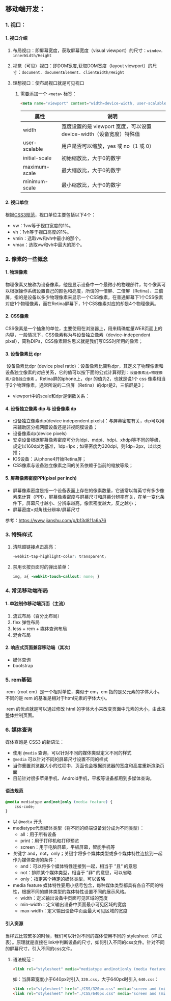 ## 移动端开发：

### 1. 视口：

#### 1. 视口介绍

1. 布局视口：即屏幕宽度，获取屏幕宽度（visual viewport）的尺寸：`window. innerWidth/Height`

2. 视觉（可见）视口：即DOM宽度,获取DOM宽度（layout viewport）的尺寸：`document. documentElement. clientWidth/Height` 

3. 理想视口：使布局视口就是可见视口

   1. 需要添加一个 `<meta>` 标签：

      ```html
      <meta name="viewport" content="width=device-width, user-scalable=no, initial-scale=1.0, maximum-scale=1.0, minimum-scale=1.0">
      ```

      | 属性          | 说明                                                         |
      | ------------- | ------------------------------------------------------------ |
      | width         | 宽度设置的是 viewport 宽度，可以设置 device-width（设备宽度）特殊值 |
      | user-scalable | 用户是否可以缩放，yes 或 no（1 或 0）                        |
      | initial-scale | 初始缩放比，大于0的数字                                      |
      | maximum-scale | 最大缩放比，大于0的数字                                      |
      | minimum-scale | 最小缩放比，大于0的数字                                      |

#### 2. 视口单位

根据[CSS3规范](https://drafts.csswg.org/css-values-3/#viewport-relative-lengths)，视口单位主要包括以下4个：

* vw：1vw等于视口宽度的1%。
* vh：1vh等于视口高度的1%。
* vmin：选取vw和vh中最小的那个。
* vmax：选取vw和vh中最大的那个。



### 2. 像素的一些概念

#### 1. 物理像素

​		物理像素又被称为设备像素，他是显示设备中一个最微小的物理部件，每个像素可以根据操作系统设置自己的颜色和亮度，所谓的一倍屏、二倍屏（Retina）、三倍屏，指的是设备以多少物理像素来显示一个CSS像素，在普通屏幕下1个CSS像素对应1个物理像素，而在Retina屏幕下，1个CSS像素对应的却是4个物理像素。

#### 2. CSS像素

​		CSS像素是一个抽象的单位，主要使用在浏览器上，用来精确度量WEB页面上的内容，一般情况下，CSS像素称为与设备独立像素（device-independent pixel），简称DIPs，CSS像素顾名思义就是我们写CSS时所用的像素；

#### 3. 设备像素比 dpr

​		设备像素比dpr (device pixel ratio)：设备像素比简称dpr，其定义了物理像素和设备独立像素的对应关系，它的值可以按下面的公式计算得到：`设备像素比=物理像素/设备独立像素` 。Retina屏的iphone上，dpr 的值为2，也就是说1个 css 像素相当于2个物理像素，通常所说的二倍屏（Retina）的dpr是2，三倍屏是3；

* viewport中的scale和dpr是倒数关系：

#### 4. 设备独立像素 dip 与 设备像素 dp

* 设备独立像素dip(device independent pixels)：与屏幕密度有关，dip可以用来辅助区分视网膜设备还是非视网膜设备；
* 设备像素dp(device pixels)
* 安卓设备根据屏幕像素密度可分为ldpi、mdpi、hdpi、xhdpi等不同的等级，规定以160dpi为基准，1dp=1px；如果密度为320dpi，则1dp=2px，以此类推；
* IOS设备：从iphone4开始Retina屏；
* CSS像素与设备独立像素之间的关系依赖于当前的缩放等级；

#### 5. 屏幕像素密度PPI(pixel per inch)

* 屏幕像素密度是指一个设备表面上存在的像素数量，它通常以每英寸有多少像素来计算（PPI），屏幕像素密度与屏幕尺寸和屏幕分辨率有关，在单一变化条件下，屏幕尺寸越小、分辨率越高，像素密度越大，反之越小；
* 屏幕密度=对角线分辨率/屏幕尺寸

参考：https://www.jianshu.com/p/b13d811a6a76



### 3. 特殊样式

1. 清除超链接点击高亮：

   ```css
   -webkit-tap-highlight-color: transparent;
   ```

2. 禁用长按页面时的弹出菜单：

   ```css
   img, a{ -webkit-touch-callout: none; }
   ```





### 4. 常见移动端布局

#### 1. 单独制作移动端页面（主流）

1. 流式布局（百分比布局）
2. flex 弹性布局
3. less + rem + 媒体查询布局
4. 混合布局

#### 2. 响应式页面兼容移动端（其次）

* 媒体查询
* bootstrap



### 5. rem基础

​		rem（root em）是一个相对单位，类似于 em，em 指的是父元素的字体大小。不同的是 rem 的基准是相对于html元素的字体大小。

​		rem 的优点就是可以通过修改 html 的字体大小来改变页面中元素的大小，由此来整体控制页面。



### 6. 媒体查询

媒体查询是 CSS3 的新语法：

* 使用 `@media` 查询，可以针对不同的媒体类型定义不同的样式
* `@media` 可以针对不同的屏幕尺寸设置不同的样式
* 当你重置浏览器大小的过程中，页面也会根据浏览器的宽度和高度重新渲染页面
* 目前针对很多苹果手机、Android手机，平板等设备都用到多媒体查询。

#### 语法规范

```css
@media mediatype and|not|only (media feature) {
    css-code;
}
```

* 以 `@media` 开头
* mediatype代表媒体类型（将不同的终端设备划分成为不同类型）：
  * all：用于所有设备
  * print：用于打印机和打印预览
  * screen：用于电脑屏幕，平板屏幕，智能手机等
* 关键字 and，not，only；关键字将多个媒体类型或多个媒体特性连接到一起作为媒体查询的条件：
  * and：可以将多个媒体特性连接到一起，相当于 ”且“ 的意思
  * not：排除某个媒体类型，相当于 ”非“ 的意思，可以省略
  * only：指定某个特定的媒体类型，可以省略
* media feature 媒体特性要用小括号包含，每种媒体类型都具有各自不同的特性，根据不同的媒体类型的媒体特性设置不同的展示风格。
  * width：定义输出设备中页面可见区域的宽度
  * min-width：定义输出设备中页面最小可见区域的宽度
  * max-width：定义输出设备中页面最大可见区域的宽度

#### 引入资源

当样式比较繁多的时候，我们可以针对不同的媒体使用不同的 stylesheet（样式表）。原理就是直接在link中判断设备的尺寸，如何引入不同的css文件。针对不同的屏幕尺寸，引入不同的css文件。

1. 语法规范：

   ```html
   <link rel="stylesheet" media="mediatype and|not|only (media feature)" href="mystylesheet.css">
   ```

   如：当屏幕宽度小于640px时引入 `320.css`，大于640px时引入 `640.css`：

   ```html
   <link rel="stylesheet" href="./CSS/320px.css" media="screen and (min-width: 320px)">
   <link rel="stylesheet" href="./CSS/640px.css" media="screen and (min-width: 640px)">
   ```

   